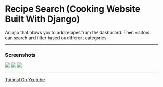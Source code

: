 # Recipe Search (Cooking Website Built With Django)

An app that allows you to add recipes from the dashboard. Then visitors can search and filter based on different categories.

---

### Screenshots
![](https://i.ibb.co/vmzxDqT/screencapture-127-0-0-1-8000-guacamole-3-2020-12-19-21-47-00.png)
![](https://i.ibb.co/yNttGBq/screencapture-127-0-0-1-8000-search-2020-12-19-21-46-38.png)
![](https://i.ibb.co/4F3Vz6s/screencapture-127-0-0-1-8000-2020-12-19-21-46-12.png)

---

[Tutorial On Youtube]()
